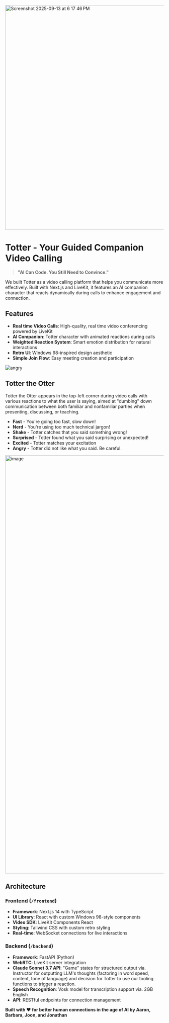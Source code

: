 

<img width="1470" height="715" alt="Screenshot 2025-09-13 at 6 17 46 PM" src="https://github.com/user-attachments/assets/16788509-5ed4-44b8-aa40-cf1edbbd3039" />

# Totter - Your Guided Companion Video Calling

> **"AI Can Code. You Still Need to Convince."**

We built Totter as a video calling platform that helps you communicate more effectively. Built with Next.js and LiveKit, it features an AI companion character that reacts dynamically during calls to enhance engagement and connection.

## Features
- **Real time Video Calls**: High-quality, real time video conferencing powered by LiveKit
- **AI Companion**: Totter character with animated reactions during calls
- **Weighted Reaction System**: Smart emotion distribution for natural interactions
- **Retro UI**: Windows 98-inspired design aesthetic
- **Simple Join Flow**: Easy meeting creation and participation

![angry](https://github.com/user-attachments/assets/77afc1bf-aeee-43eb-88df-4048a97ebc55)

## Totter the Otter

Totter the Otter appears in the top-left corner during video calls with various reactions to what the user is saying, aimed at "dumbing" down communication between both familiar and nonfamiliar parties when presenting, discussing, or teaching.
- **Fast** - You're going too fast, slow down!
- **Nerd** - You're using too much technical jargon!
- **Shake** - Totter catches that you said something wrong!
- **Surprised** - Totter found what you said surprising or unexpected!
- **Excited** - Totter matches your excitation
- **Angry** - Totter did not like what you said. Be careful.

<img width="2940" height="1330" alt="image" src="https://github.com/user-attachments/assets/a1670bde-a90b-4639-8451-f836c090c454" />


## Architecture

### Frontend (`/frontend`)
- **Framework**: Next.js 14 with TypeScript
- **UI Library**: React with custom Windows 98-style components
- **Video SDK**: LiveKit Components React
- **Styling**: Tailwind CSS with custom retro styling
- **Real-time**: WebSocket connections for live interactions

### Backend (`/backend`)
- **Framework**: FastAPI (Python)
- **WebRTC**: LiveKit server integration
- **Claude Sonnet 3.7 API**: "Game" states for structured output via. Instructor for outputting LLM's thoughts (factoring in word speed, content, tone of language) and decision for Totter to use our tooling functions to trigger a reaction.
- **Speech Recognition**: Vosk model for transcription support via. 2GB English 
- **API**: RESTful endpoints for connection management

**Built with ❤️ for better human connections in the age of AI by Aaron, Barbara, Joon, and Jonathan**
